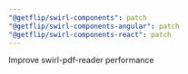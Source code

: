 ```yaml
---
"@getflip/swirl-components": patch
"@getflip/swirl-components-angular": patch
"@getflip/swirl-components-react": patch
---
```


Improve swirl-pdf-reader performance
